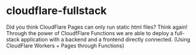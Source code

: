 # cloudflare-fullstack
Did you think CloudFlare Pages can only run static html files? Think again! Through the power of CloudfFlare Functions we are able to deploy a full-stack application with a backend and a frontend directly connected. (Using CloudFlare Workers + Pages through Functions)
